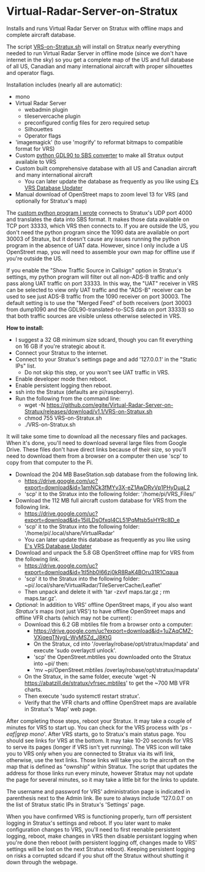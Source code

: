# Virtual-Radar-Server-on-Stratux
Installs and runs Virtual Radar Server on Stratux with offline maps and complete aircraft database.

The script [VRS-on-Stratux.sh](https://github.com/egite/Virtual-Radar-Server-on-Stratux/releases/download/v1.1/VRS-on-Stratux.sh) will install on Stratux nearly everything needed to run Virtual Radar Server in offline mode (since we don't have internet in the sky) so you get a complete map of the US and full database of all US, Canadian and many international aircraft with proper silhouettes and operator flags.  

Installation includes (nearly all are automatic):
- mono
- Virtual Radar Server
  - webadmin plugin
  - tileservercache plugin
  - preconfigured config files for zero required setup
  - Silhouettes
  - Operator flags
- 'imagemagick' (to use 'mogrify' to reformat bitmaps to compatible format for VRS)
- Custom [python GDL90 to SBS converter](https://github.com/egite/Stratux-GDL90-to-SBS-Converter-for-Virtual-Radar-Server) to make all Stratux output available to VRS
- Custom built comprehensive database with all US and Canadian aircraft and many international aircraft
  - You can later update the database as frequently as you like using [E's VRS Database Updater](https://github.com/egite/E-s-VRS-Database-Updater)
- Manual download of OpenStreet maps to zoom level 13 for VRS (and optionally for Stratux's map)

The [custom python program I wrote](https://github.com/egite/Stratux-GDL90-to-SBS-Converter-for-Virtual-Radar-Server) connects to Stratux's UDP port 4000 and translates the data into SBS format.  It makes those data available on TCP port 33333, which VRS then connects to.  If you are outside the US, you don't need the python program since the 1090 data are available on port 30003 of Stratux, but it doesn't cause any issues running the python program in the absence of UAT data.  However, since I only include a US OpenStreet map, you will need to assemble your own map for offline use if you're outside the US.

If you enable the "Show Traffic Source in Callsign" option in Stratux's settings, my python program will filter out all non-ADS-B traffic and only pass along UAT traffic on port 33333.  In this way, the "UAT" receiver in VRS can be selected to view only UAT traffic and the "ADS-B" receiver can be used to see just ADS-B traffic from the 1090 receiver on port 30003.  The default setting is to use the "Merged Feed" of both receivers (port 30003 from dump1090 and the GDL90-translated-to-SCS data on port 33333) so that both traffic sources are visible unless otherwise selected in VRS.

**How to install:**
- I suggest a 32 GB minimum size sdcard, though you can fit everything on 16 GB if you're strategic about it.
- Connect your Stratux to the internet.
- Connect to your Stratux's settings page and add '127.0.0.1' in the "Static IPs" list.
  - Do not skip this step, or you won't see UAT traffic in VRS.
- Enable developer mode then reboot.
- Enable persistent logging then reboot.
- ssh into the Stratux (defaults are pi/raspberry).
- Run the following from the command line:
  - wget -N https://github.com/egite/Virtual-Radar-Server-on-Stratux/releases/download/v1.1/VRS-on-Stratux.sh
  - chmod 755 VRS-on-Stratux.sh
  - ./VRS-on-Stratux.sh
  
It will take some time to download all the necessary files and packages.  When it's done, you'll need to download several large files from Google Drive. These files don't have direct links because of their size, so you'll need to download them from a browser on a computer then use 'scp' to copy from that computer to the Pi.

- Download the 204 MB BaseStation.sqb database from the following link.
  - https://drive.google.com/uc?export=download&id=1amNCk3fMYv3X-eZ1AwDRvVp1PHyDuaL2
  - 'scp' it to the Stratux into the following folder:  '/home/pi/VRS_Files/'
- Download the 112 MB full aircraft custom database for VRS from the following link.
  - https://drive.google.com/uc?export=download&id=15ilLDsOfxqI4CL51PqMtsb5sHYRc8D_e
  - 'scp' it to the Stratux into the following folder:  '/home/pi/.local/share/VirtualRadar'
  - You can later update this database as frequently as you like using [E's VRS Database Updater](https://github.com/egite/E-s-VRS-Database-Updater)
- Download and unpack the 5.8 GB OpenStreet offline map for VRS from the following link.
  - https://drive.google.com/uc?export=download&id=1tI5hb0I66zj0kR8RaK4BOru31R1Cqaua
  - 'scp' it to the Stratux into the following folder:  ~pi/.local/share/VirtualRadar/TileServerCache/Leaflet'
  - Then unpack and delete it with 'tar -zxvf maps.tar.gz ; rm maps.tar.gz'.
- <em>Optional</em>:  In addition to VRS' offline OpenStreet maps, if you also want <em>Stratux's</em> maps (not just VRS') to have offline OpenStreet maps and offline VFR charts (which may not be current):
  - Download this 6.2 GB mbtiles file from a browser onto a computer:
    - https://drive.google.com/uc?export=download&id=1uZAqCMZ-VXjqeqTNygL-WyMSZd_J8KtG
    - On the Stratux, cd into '/overlay/robase/opt/stratux/mapdata' and execute 'sudo overlayctl unlock'.
    - 'scp' the OpenStreet.mbtiles you downloaded onto the Stratux into ~pi/ then:
    - 'mv ~pi/OpenStreet.mbtiles /overlay/robase/opt/stratux/mapdata'
  - On the Stratux, in the same folder, execute 'wget -N https://abatzill.de/stratux/vfrsec.mbtiles' to get the ~700 MB VFR charts.
  - Then execute 'sudo systemctl restart stratux'.
  - Verify that the VFR charts and offline OpenStreet maps are available in Stratux's 'Map' web page.

After completing those steps, reboot your Stratux.  It may take a couple of minutes for VRS to start up.  You can check for the VRS process with '<em>ps -eaf|grep mono</em>'.
After VRS starts, go to Stratux's main status page.  You should see links for VRS at the bottom.  It may take 10-20 seconds for VRS to serve its pages (longer if VRS isn't yet running).
The VRS icon will take you to VRS only when you are connected to Stratux via its wifi link, otherwise, use the text links.  Those links will take you to the aircraft on the map that is defined as "ownship" within Stratux.  The script that updates the address for those links run every minute, however Stratux may not update the page for several minutes, so it may take a little bit for the links to update.

The username and password for VRS' administration page is indicated in parenthesis next to the Admin link.
Be sure to always include '127.0.0.1' on the list of Stratux static IPs in Stratux's 'Settings' page.

When you have confirmed VRS is functioning properly, turn off persistent logging in Stratux's settings and reboot.
If you later want to make configuration changes to VRS, you'll need to first reenable persistent logging, reboot, make changes in VRS then disable persistant logging when you're done then reboot (with persistent logging off, changes made to VRS' settings will be lost on the next Stratux reboot).  Keeping persistent logging on risks a corrupted sdcard if you shut off the Stratux without shutting it down through the webpage.

